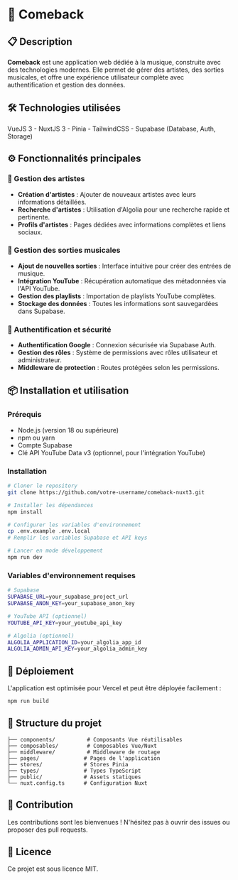 # 🎵 Comeback

## 📋 Description

**Comeback** est une application web dédiée à la musique, construite avec des technologies modernes. Elle permet de gérer des artistes, des sorties musicales, et offre une expérience utilisateur complète avec authentification et gestion des données.

## 🛠️ Technologies utilisées

VueJS 3 - NuxtJS 3 - Pinia - TailwindCSS - Supabase (Database, Auth, Storage)

## ⚙️ Fonctionnalités principales

### 🎤 Gestion des artistes
- **Création d'artistes** : Ajouter de nouveaux artistes avec leurs informations détaillées.
- **Recherche d'artistes** : Utilisation d'Algolia pour une recherche rapide et pertinente.
- **Profils d'artistes** : Pages dédiées avec informations complètes et liens sociaux.

### 🎵 Gestion des sorties musicales
- **Ajout de nouvelles sorties** : Interface intuitive pour créer des entrées de musique.
- **Intégration YouTube** : Récupération automatique des métadonnées via l'API YouTube.
- **Gestion des playlists** : Importation de playlists YouTube complètes.
- **Stockage des données** : Toutes les informations sont sauvegardées dans Supabase.

### 🔐 Authentification et sécurité
- **Authentification Google** : Connexion sécurisée via Supabase Auth.
- **Gestion des rôles** : Système de permissions avec rôles utilisateur et administrateur.
- **Middleware de protection** : Routes protégées selon les permissions.

## 📦 Installation et utilisation

### Prérequis
- Node.js (version 18 ou supérieure)
- npm ou yarn
- Compte Supabase
- Clé API YouTube Data v3 (optionnel, pour l'intégration YouTube)

### Installation

```bash
# Cloner le repository
git clone https://github.com/votre-username/comeback-nuxt3.git

# Installer les dépendances
npm install

# Configurer les variables d'environnement
cp .env.example .env.local
# Remplir les variables Supabase et API keys

# Lancer en mode développement
npm run dev
```

### Variables d'environnement requises

```bash
# Supabase
SUPABASE_URL=your_supabase_project_url
SUPABASE_ANON_KEY=your_supabase_anon_key

# YouTube API (optionnel)
YOUTUBE_API_KEY=your_youtube_api_key

# Algolia (optionnel)
ALGOLIA_APPLICATION_ID=your_algolia_app_id
ALGOLIA_ADMIN_API_KEY=your_algolia_admin_key
```

## 🚀 Déploiement

L'application est optimisée pour Vercel et peut être déployée facilement :

```bash
npm run build
```

## 📁 Structure du projet

```
├── components/          # Composants Vue réutilisables
├── composables/         # Composables Vue/Nuxt
├── middleware/          # Middleware de routage
├── pages/              # Pages de l'application
├── stores/             # Stores Pinia
├── types/              # Types TypeScript
├── public/             # Assets statiques
└── nuxt.config.ts      # Configuration Nuxt
```

## 🤝 Contribution

Les contributions sont les bienvenues ! N'hésitez pas à ouvrir des issues ou proposer des pull requests.

## 📄 Licence

Ce projet est sous licence MIT.
